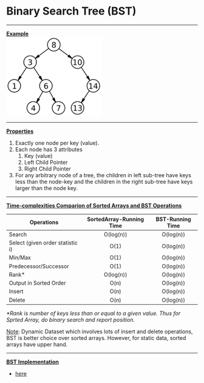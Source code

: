 # Binary Search Tree (BST)

***
<ins>**Example**</ins></br>
<img src="./Binary_search_tree.png" alt="drawing" width="250"/>

***
<ins>**Properties**</ins>
1. Exactly one node per key (value).
2. Each node has 3 attributes
    1. Key (value)
    2. Left Child Pointer
    3. Right Child Pointer
3. For any arbitrary node of a tree, the children in left sub-tree have keys less than the node-key and the children
in the right sub-tree have keys larger than the node key.

***
<ins>**Time-complexities Comparion of Sorted Arrays and BST Operations**</ins>

| Operations    | SortedArray-Running Time  |   BST-Running Time        |
|---------------|:-------------------------:|:-------------------------:|
| Search        |   O(log(n))               |   O(log(n))               |
| Select (given order statistic i) | O(1)   |   O(log(n))               |
| Min/Max       |   O(1)                    |   O(log(n))               |
| Predecessor/Successor |   O(1)            |   O(log(n))               |
| Rank*         | O(log(n))                 |   O(log(n))               |
| Output in Sorted Order|   O(n)            |   O(log(n))               |
| Insert        |   O(n)                    |   O(log(n))               |
| Delete        |   O(n)                    |   O(log(n))               |

*\*Rank is number of keys less than or equal to a given value. Thus for Sprted Array, do binary search and report position.*</br>

<ins>Note</ins>: Dynamic Dataset which involves lots of insert and delete operations, BST is better choice over sorted arrays. However, for static data, sorted arrays have upper hand.</br>

*** 
<ins>**BST Implementation**</ins>
- [here](./binary-search-tree.py)



    
    
    
    


